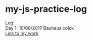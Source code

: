 # my-js-practice-log
Log</br>
Day 1: 10/08/2017 Bauhaus colck </br>
<a href="my-js-practice-log/day1_clock.zip">Link to my work</a>
